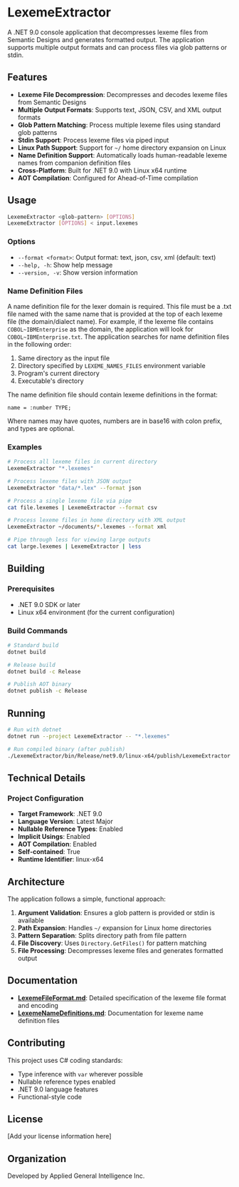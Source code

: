 # LexemeExtractor

A .NET 9.0 console application that decompresses lexeme files from Semantic Designs and generates formatted output. The application supports multiple output formats and can process files via glob patterns or stdin.

## Features

- **Lexeme File Decompression**: Decompresses and decodes lexeme files from Semantic Designs
- **Multiple Output Formats**: Supports text, JSON, CSV, and XML output formats
- **Glob Pattern Matching**: Process multiple lexeme files using standard glob patterns
- **Stdin Support**: Process lexeme files via piped input
- **Linux Path Support**: Support for `~/` home directory expansion on Linux
- **Name Definition Support**: Automatically loads human-readable lexeme names from companion definition files
- **Cross-Platform**: Built for .NET 9.0 with Linux x64 runtime
- **AOT Compilation**: Configured for Ahead-of-Time compilation

## Usage

```bash
LexemeExtractor <glob-pattern> [OPTIONS]
LexemeExtractor [OPTIONS] < input.lexemes
```

### Options

- `--format <format>`: Output format: text, json, csv, xml (default: text)
- `--help, -h`: Show help message
- `--version, -v`: Show version information

### Name Definition Files

A name definition file for the lexer domain is required. This file must be a .txt file named with the same name that is provided at the top of each lexeme file (the domain/dialect name). For example, if the lexeme file contains `COBOL~IBMEnterprise` as the domain, the application will look for `COBOL~IBMEnterprise.txt`. The application searches for name definition files in the following order:

1. Same directory as the input file
2. Directory specified by `LEXEME_NAMES_FILES` environment variable
3. Program's current directory
4. Executable's directory

The name definition file should contain lexeme definitions in the format:
```
name = :number TYPE;
```

Where names may have quotes, numbers are in base16 with colon prefix, and types are optional.

### Examples

```bash
# Process all lexeme files in current directory
LexemeExtractor "*.lexemes"

# Process lexeme files with JSON output
LexemeExtractor "data/*.lex" --format json

# Process a single lexeme file via pipe
cat file.lexemes | LexemeExtractor --format csv

# Process lexeme files in home directory with XML output
LexemeExtractor ~/documents/*.lexemes --format xml

# Pipe through less for viewing large outputs
cat large.lexemes | LexemeExtractor | less
```

## Building

### Prerequisites

- .NET 9.0 SDK or later
- Linux x64 environment (for the current configuration)

### Build Commands

```bash
# Standard build
dotnet build

# Release build
dotnet build -c Release

# Publish AOT binary
dotnet publish -c Release
```

## Running

```bash
# Run with dotnet
dotnet run --project LexemeExtractor -- "*.lexemes"

# Run compiled binary (after publish)
./LexemeExtractor/bin/Release/net9.0/linux-x64/publish/LexemeExtractor "*.lexemes"
```

## Technical Details

### Project Configuration

- **Target Framework**: .NET 9.0
- **Language Version**: Latest Major
- **Nullable Reference Types**: Enabled
- **Implicit Usings**: Enabled
- **AOT Compilation**: Enabled
- **Self-contained**: True
- **Runtime Identifier**: linux-x64

## Architecture

The application follows a simple, functional approach:

1. **Argument Validation**: Ensures a glob pattern is provided or stdin is available
2. **Path Expansion**: Handles `~/` expansion for Linux home directories
3. **Pattern Separation**: Splits directory path from file pattern
4. **File Discovery**: Uses `Directory.GetFiles()` for pattern matching
5. **File Processing**: Decompresses lexeme files and generates formatted output

## Documentation

- **[LexemeFileFormat.md](LexemeFileFormat.md)**: Detailed specification of the lexeme file format and encoding
- **[LexemeNameDefinitions.md](LexemeNameDefinitions.md)**: Documentation for lexeme name definition files

## Contributing

This project uses C# coding standards:

- Type inference with `var` wherever possible
- Nullable reference types enabled
- .NET 9.0 language features
- Functional-style code

## License

[Add your license information here]

## Organization

Developed by Applied General Intelligence Inc.
